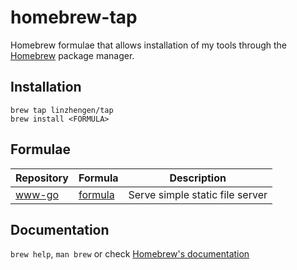 # homebrew-tap
Homebrew formulae that allows installation of my tools through the [Homebrew](https://brew.sh/) package manager.

## Installation

```
brew tap linzhengen/tap
brew install <FORMULA>
```

## Formulae

| Repository | Formula | Description |
| ---------- | ------- | ----------- |
| [www-go](https://github.com/linzhengen/www-go) | [formula](Formula/www-go.rb) | Serve simple static file server |

## Documentation

`brew help`, `man brew` or check [Homebrew's documentation](https://docs.brew.sh/)